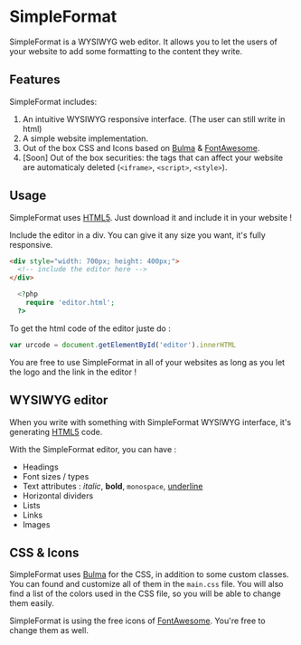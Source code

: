 # SimpleFormat

SimpleFormat is a WYSIWYG web editor.
It allows you to let the users of your website to add some formatting to the content they write.

## Features

SimpleFormat includes:
1. An intuitive WYSIWYG responsive interface. (The user can still write in html)
2. A simple website implementation.
3. Out of the box CSS and Icons based on [Bulma](https://bulma.io) & [FontAwesome](https://fontawesome.com/).
4. [Soon] Out of the box securities: the tags that can affect your website are automaticaly deleted (`<iframe>`, `<script>`, `<style>`).

## Usage

SimpleFormat uses [HTML5](https://fr.wikipedia.org/wiki/HTML5). Just download it and include it in your website !

Include the editor in a div. You can give it any size you want, it's fully responsive.

```html
<div style="width: 700px; height: 400px;">
  <!-- include the editor here -->
</div>
```
```php
  <?php
    require 'editor.html';
  ?>
```

To get the html code of the editor juste do :

```javascript
var urcode = document.getElementById('editor').innerHTML
```

You are free to use SimpleFormat in all of your websites as long as you let the logo and the link in the editor !

## WYSIWYG editor

When you write with something with SimpleFormat WYSIWYG interface, it's generating [HTML5](https://fr.wikipedia.org/wiki/HTML5) code.

With the SimpleFormat editor, you can have :

* Headings
* Font sizes / types
* Text attributes :
  _italic_, **bold**, `monospace`, [underline]()
* Horizontal dividers
* Lists
* Links
* Images

## CSS & Icons

SimpleFormat uses [Bulma](https://bulma.io) for the CSS, in addition to some custom classes. You can found and customize all of them in the `main.css` file. You will also find a list of the colors used in the CSS file, so you will be able to change them easily.

SimpleFormat is using the free icons of [FontAwesome](https://fontawesome.com/). You're free to change them as well.

